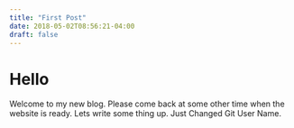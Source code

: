 ```yaml
---
title: "First Post"
date: 2018-05-02T08:56:21-04:00
draft: false
---
```


# Hello 

Welcome to my new blog. Please come back at some other time when the website is ready. Lets write some thing up. Just Changed Git User Name.